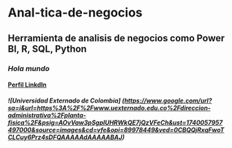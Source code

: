 # **Anal-tica-de-negocios**
## Herramienta de analisis de negocios como Power BI, R, SQL, Python
### *Hola mundo* 
#### [Perfil   LinkdIn](https://www.linkedin.com/in/andres-sebastian-romero-calderon-51022727b/)
##### ![Universidad Externado de Colombia] (https://www.google.com/url?sa=i&url=https%3A%2F%2Fwww.uexternado.edu.co%2Fdireccion-administrativa%2Fplanta-fisica%2F&psig=AOvVaw3pSgpIUHRWkQE7jQzVFeCh&ust=1740057957497000&source=images&cd=vfe&opi=89978449&ved=0CBQQjRxqFwoTCLCuy6Prz4sDFQAAAAAdAAAAABAJ)
